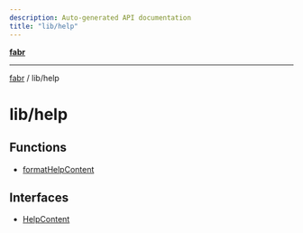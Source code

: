 ```yaml
---
description: Auto-generated API documentation
title: "lib/help"
---
```


[**fabr**](../../README.md)

***

[fabr](../../README.md) / lib/help

# lib/help

## Functions

- [formatHelpContent](functions/formatHelpContent.md)

## Interfaces

- [HelpContent](interfaces/HelpContent.md)
